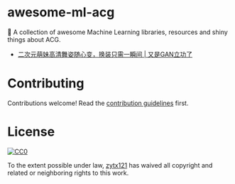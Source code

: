 # awesome-ml-acg
🐢 A collection of awesome Machine Learning libraries, resources and shiny things about ACG.

* [二次元萌妹高清舞姿随心变，换装只需一瞬间 | 又是GAN立功了](https://mp.weixin.qq.com/s/Y8D0gr1ybQ48H0bDpPvD8w)

# Contributing

Contributions welcome! Read the [contribution guidelines](CONTRIBUTING.md) first.

# License

[![CC0](http://i.creativecommons.org/p/zero/1.0/88x31.png)](http://creativecommons.org/publicdomain/zero/1.0/)

To the extent possible under law, [zytx121](https://github.com/zytx121) has waived all copyright and related or neighboring rights to this work.

